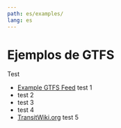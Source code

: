```yaml
---
path: es/examples/
lang: es
---
```

# Ejemplos de GTFS

Test

* [Example GTFS Feed](https://github.com/google/transit/tree/master/gtfs/spec/en/examples) test 1
* test 2
* test 3
* test 4
* [TransitWiki.org](https://www.transitwiki.org/TransitWiki/index.php/Publicly-accessible_public_transportation_data)  test 5
